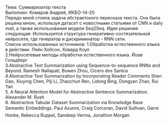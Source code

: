 Тема: Суммаризатор текста  
Выполнен: Комаров Андрей, ИКБО-14-20  
Передо мной стояла задача абстрактоного пересказа текста. Она была решена мною, используя датасет с новостными статьями от CNN и daily mail, а также использования модели Seq2Seq.
Идея решения следующая: Используется структура генеративно-состязательной нейросети, где генератор и дискриминатор - RNN сети.  
Список использованных источников:
1.Обработка естественного языка в действии. Лейн Хобсон, Ховард Коул  
2.Нейросетевые методы обработки естественного языка. Йоав Гольдберг  
3.Abstractive Text Summarization using Sequence-to-sequence RNNs and
Beyond. Ramesh Nallapati, Bowen Zhou, Cicero dos Santos  
4.Abstractive Text Summarization by Incorporating Reader Comments
Shen Gao, Xiuying Chen, Piji Li, Zhaochun Ren, Lidong Bing, Dongyan Zhao, Rui Yan  
5. A Neural Attention Model for Abstractive Sentence Summarization. Alexander M. Rush  
6. Abstractive Tabular Dataset Summarization via Knowledge Base
Semantic Embeddings. Paul Azunre, Craig Corcoran, David Sullivan, Garre Honke, Rebecca Ruppel, Sandeep Verma, Jonathon Morgan
